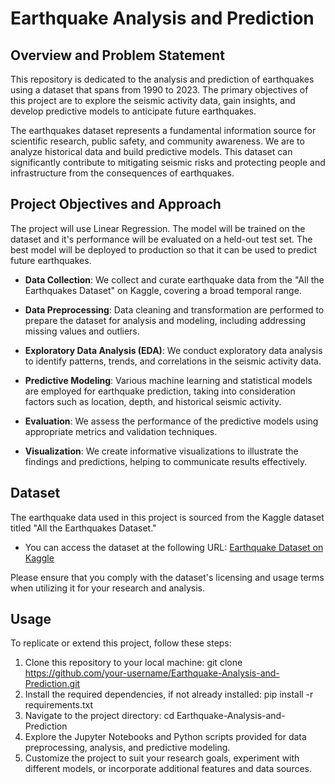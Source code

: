 # Earthquake Analysis and Prediction

## Overview and Problem Statement
This repository is dedicated to the analysis and prediction of earthquakes using a dataset that spans from 1990 to 2023. The primary objectives of this project are to explore the seismic activity data, gain insights, and develop predictive models to anticipate future earthquakes.

The earthquakes dataset represents a fundamental information source for scientific research, public safety, and community awareness. We are to analyze historical data and build predictive models. This dataset can significantly contribute to mitigating seismic risks and protecting people and infrastructure from the consequences of earthquakes.

## Project Objectives and Approach
The project will use Linear Regression. The model will be trained on the dataset and it's performance will be evaluated on a held-out test set. The best model will be deployed to production so that it can be used to predict future earthquakes.

- **Data Collection**: We collect and curate earthquake data from the "All the Earthquakes Dataset" on Kaggle, covering a broad temporal range.

- **Data Preprocessing**: Data cleaning and transformation are performed to prepare the dataset for analysis and modeling, including addressing missing values and outliers.

- **Exploratory Data Analysis (EDA)**: We conduct exploratory data analysis to identify patterns, trends, and correlations in the seismic activity data.

- **Predictive Modeling**: Various machine learning and statistical models are employed for earthquake prediction, taking into consideration factors such as location, depth, and historical seismic activity.

- **Evaluation**: We assess the performance of the predictive models using appropriate metrics and validation techniques.

- **Visualization**: We create informative visualizations to illustrate the findings and predictions, helping to communicate results effectively.

## Dataset
The earthquake data used in this project is sourced from the Kaggle dataset titled "All the Earthquakes Dataset." 

- You can access the dataset at the following URL:
[Earthquake Dataset on Kaggle]([insert-link-to-dataset](https://www.kaggle.com/datasets/alessandrolobello/the-ultimate-earthquake-dataset-from-1990-2023))

Please ensure that you comply with the dataset's licensing and usage terms when utilizing it for your research and analysis.

## Usage
To replicate or extend this project, follow these steps:

1. Clone this repository to your local machine: git clone https://github.com/your-username/Earthquake-Analysis-and-Prediction.git
2. Install the required dependencies, if not already installed: pip install -r requirements.txt
3. Navigate to the project directory: cd Earthquake-Analysis-and-Prediction
4. Explore the Jupyter Notebooks and Python scripts provided for data preprocessing, analysis, and predictive modeling.
5. Customize the project to suit your research goals, experiment with different models, or incorporate additional features and data sources.
